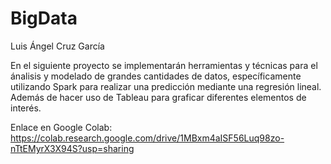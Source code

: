 # BigData

Luis Ángel Cruz García

En el siguiente proyecto se implementarán herramientas y técnicas para el ánalisis y modelado de grandes cantidades de datos, específicamente utilizando Spark para realizar una predicción mediante una regresión lineal. Además de hacer uso de Tableau para graficar diferentes elementos de interés.

Enlace en Google Colab: https://colab.research.google.com/drive/1MBxm4aISF56Luq98zo-nTtEMyrX3X94S?usp=sharing